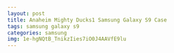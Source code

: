 ```yaml
---
layout: post
title: Anaheim Mighty Ducks1 Samsung Galaxy S9 Case
tags: samsung galaxy s9
categories: samsung
img: 1e-hgNQtB_TnikzIies7iO0J4AAVfE9lu
---
```

